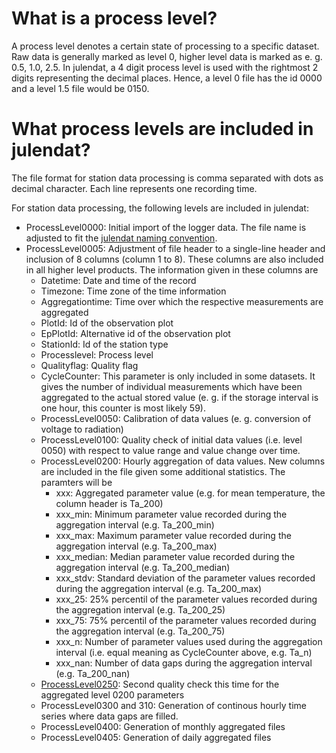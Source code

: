 # What is a process level? #

A process level denotes a certain state of processing to a specific dataset. Raw data is generally marked as level 0, higher level data is marked as e. g. 0.5, 1.0, 2.5. In julendat, a 4 digit process level is used with the rightmost 2 digits representing the decimal places. Hence, a level 0 file has the id 0000 and a level 1.5 file would be 0150.

# What process levels are included in julendat? #

The file format for station data processing is comma separated with dots as decimal character. Each line represents one recording time.

For station data processing, the following levels are included in julendat:

  * ProcessLevel0000: Initial import of the logger data. The file name is adjusted to fit the [julendat naming convention](StationNamingConvention.md).
  * ProcessLevel0005: Adjustment of file header to a single-line header and inclusion of 8 columns (column 1 to 8). These columns are also included in all higher level products. The information given in these columns are
    * Datetime: Date and time of the record
    * Timezone: Time zone of the time information
    * Aggregationtime: Time over which the respective measurements are aggregated
    * PlotId: Id of the observation plot
    * EpPlotId: Alternative id of the observation plot
    * StationId: Id of the station type
    * Processlevel: Process level
    * Qualityflag: Quality flag
    * CycleCounter: This parameter is only included in some datasets. It gives the number of individual measurements which have been aggregated to the actual stored value (e. g. if the storage interval is one hour, this counter is most likely 59).
    * ProcessLevel0050: Calibration of data values (e. g. conversion of voltage to radiation)
    * ProcessLevel0100: Quality check of initial data values (i.e. level 0050) with respect to value range and value change over time.
    * ProcessLevel0200: Hourly aggregation of data values. New columns are included in the file given some additional statistics. The paramters will be
      * xxx: Aggregated parameter value (e.g. for mean temperature, the column header is Ta\_200)
      * xxx\_min: Minimum parameter value recorded during the aggregation interval (e.g. Ta\_200\_min)
      * xxx\_max: Maximum parameter value recorded during the aggregation interval (e.g. Ta\_200\_max)
      * xxx\_median: Median parameter value recorded during the aggregation interval (e.g. Ta\_200\_median)
      * xxx\_stdv: Standard deviation of the parameter values recorded during the aggregation interval (e.g. Ta\_200\_max)
      * xxx\_25: 25% percentil of the parameter values recorded during the aggregation interval (e.g. Ta\_200\_25)
      * xxx\_75: 75% percentil of the parameter values recorded during the aggregation interval (e.g. Ta\_200\_75)
      * xxx\_n: Number of parameter values used during the aggregation interval (i.e. equal meaning as CycleCounter above, e.g. Ta\_n)
      * xxx\_nan: Number of data gaps during the aggregation interval (e.g. Ta\_200\_nan)
    * [ProcessLevel0250](ProcessLevel0100.md): Second quality check this time for the aggregated level 0200 parameters
    * ProcessLevel0300 and 310: Generation of continous hourly time series where data gaps are filled.
    * ProcessLevel0400: Generation of monthly aggregated files
    * ProcessLevel0405: Generation of daily aggregated files